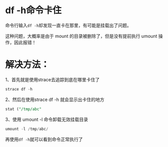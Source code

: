 # df -h命令卡住
命令行输入`df -h`却发现一直卡在那里，有可能是挂载出了问题。

这种问题，大概率是由于 mount 的目录被删除了，但是没有提前执行 umount 操作，因此报错！

# 解决方法：
1、首先就是使用strace去追踪到底在哪里卡住了
```sql
strace df -h
```
2、然后在使用strace df -h 就会显示出卡住的地方
```sql
stat ("/tmp/abc"
```
3、使用 umount -l 命令卸载无效挂载目录
```sql
umount -l /tmp/abc/
```

再使用`df -h`就可以看到命令正常执行了